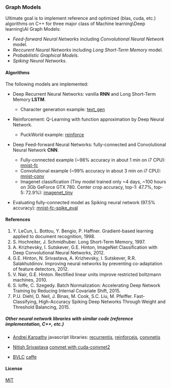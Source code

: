 ### Graph Models

Ultimate goal is to implement reference and optimized (blas, cuda, etc.) algorithms on C++ for three major class of Machine learning\Deep learning\AI Graph Models:
- *Feed-forward Neural Networks* including *Convolutional Neural Network* model.
- *Reccurent Neural Networks* including *Long Short-Term Memory* model.
- *Probabilistic Graphical Models*.
- *Spiking Neural Networks*.

#### Algorithms
The following models are implemented:
- Deep Recurrent Neural Networks: vanilla **RNN** and Long Short-Term Memory **LSTM**.

  - Character generation example: [text_gen](apps/text_gen.cc)

- Reinforcement: Q-Learning with function approximation by Deep Neural Network.

  - PuckWorld example: [reinforce](apps/reinforce.cc)

- Deep Feed-forward Neural Networks: fully-connected and Convolutional Neural Network **CNN**.

  - Fully-connected example (~98% accuracy in about 1 min on i7 CPU): [mnist-fc](apps/mnist-fc.cc)
  - Convolutional example (~99% accuracy in about 3 min on i7 CPU): [mnist-conv](apps/mnist-conv.cc)
  - Imagenet classification (Tiny model trained only ~4 days, ~100 hours on 3Gb GeForce GTX 780. Center crop accuracy, top-1: 47.7%, top-5: 72.9%): [imagenet_tiny](apps/imagenet_tiny.cc)
 - Evaluating fully-connected model as Spiking neural network (97.5% accuracy): [mnist-fc-spike_eval](apps/mnist-fc-spike_eval.cc)

#### References
1. Y. LeCun, L. Bottou, Y. Bengio, P. Haffner. Gradient-based learning applied to document recognition, 1998.
2. S. Hochreiter, J. Schmidhuber. Long Short-Term Memory, 1997.
3. A. Krizhevsky, I. Sutskever, G.E. Hinton, ImageNet Classification with Deep Convolutional Neural Networks, 2012.
4. G.E. Hinton, N. Srivastava, A. Krizhevsky, I. Sutskever, R.R. Salakhutdinov. Improving neural networks by preventing co-adaptation of feature detectors, 2012.
5. V. Nair, G.E. Hinton. Rectified linear units improve restricted boltzmann machines, 2010.
6. S. Ioffe, C. Szegedy. Batch Normalization: Accelerating Deep Network Training by Reducing Internal Covariate Shift, 2015.
7. P.U. Diehl, D. Neil, J. Binas, M. Cook, S.C. Liu, M. Pfeiffer. Fast-Classifying, High-Accuracy Spiking Deep Networks Through Weight and Threshold Balancing, 2015.

##### Other neural network libraries with similar code (reference implementation, C++, etc.)
- [Andrej Karpathy](https://github.com/karpathy) javascript libraries: [recurrentjs](https://github.com/karpathy/recurrentjs), [reinforcejs](https://github.com/karpathy/reinforcejs), [convnetjs](https://github.com/karpathy/convnetjs)

- [Nitish Srivastava](https://github.com/nitishsrivastava) [convnet with cuda-convnet2](https://github.com/TorontoDeepLearning/convnet)

- [BVLC](http://bvlc.eecs.berkeley.edu/) [caffe](https://github.com/BVLC/caffe/)

#### License
[MIT](license.txt)

